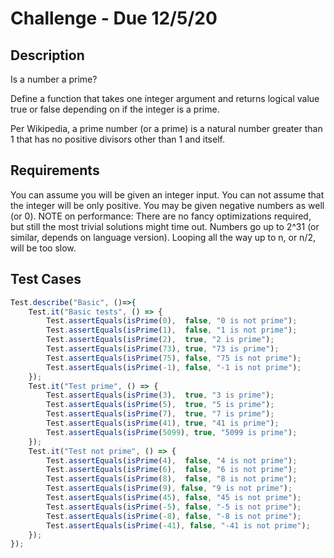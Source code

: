 # Challenge - Due 12/5/20

## Description
Is a number a prime?

Define a function that takes one integer argument and returns logical value true or false depending on if the integer is a prime.

Per Wikipedia, a prime number (or a prime) is a natural number greater than 1 that has no positive divisors other than 1 and itself.

## Requirements

You can assume you will be given an integer input.
You can not assume that the integer will be only positive. You may be given negative numbers as well (or 0).
NOTE on performance: There are no fancy optimizations required, but still the most trivial solutions might time out. Numbers go up to 2^31 (or similar, depends on language version). Looping all the way up to n, or n/2, will be too slow.

## Test Cases
```javascript
Test.describe("Basic", ()=>{ 
	Test.it("Basic tests", () => {  
		Test.assertEquals(isPrime(0),  false, "0 is not prime");
		Test.assertEquals(isPrime(1),  false, "1 is not prime");
	  	Test.assertEquals(isPrime(2),  true, "2 is prime");
		Test.assertEquals(isPrime(73), true, "73 is prime");
		Test.assertEquals(isPrime(75), false, "75 is not prime");
		Test.assertEquals(isPrime(-1), false, "-1 is not prime"); 
	}); 
	Test.it("Test prime", () => {  
		Test.assertEquals(isPrime(3),  true, "3 is prime");
		Test.assertEquals(isPrime(5),  true, "5 is prime");
		Test.assertEquals(isPrime(7),  true, "7 is prime");
		Test.assertEquals(isPrime(41), true, "41 is prime");
		Test.assertEquals(isPrime(5099), true, "5099 is prime"); 
	}); 
	Test.it("Test not prime", () => {  
		Test.assertEquals(isPrime(4),  false, "4 is not prime");
		Test.assertEquals(isPrime(6),  false, "6 is not prime");
		Test.assertEquals(isPrime(8),  false, "8 is not prime");
		Test.assertEquals(isPrime(9), false, "9 is not prime");
		Test.assertEquals(isPrime(45), false, "45 is not prime");
		Test.assertEquals(isPrime(-5), false, "-5 is not prime");
		Test.assertEquals(isPrime(-8), false, "-8 is not prime");
		Test.assertEquals(isPrime(-41), false, "-41 is not prime"); 
	});
});
```
